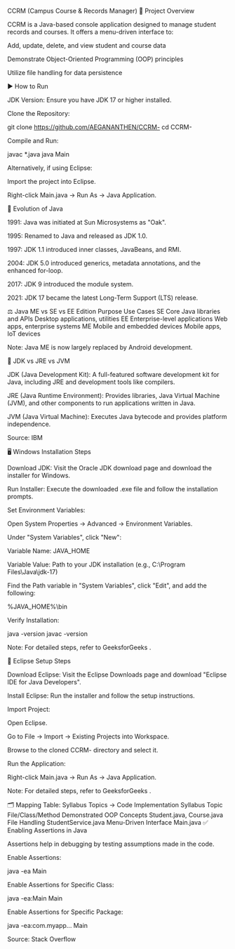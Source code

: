 CCRM (Campus Course & Records Manager)
📘 Project Overview

CCRM is a Java-based console application designed to manage student records and courses. It offers a menu-driven interface to:

Add, update, delete, and view student and course data

Demonstrate Object-Oriented Programming (OOP) principles

Utilize file handling for data persistence

▶️ How to Run

JDK Version: Ensure you have JDK 17 or higher installed.

Clone the Repository:

git clone https://github.com/AEGANANTHEN/CCRM-
cd CCRM-


Compile and Run:

javac *.java
java Main


Alternatively, if using Eclipse:

Import the project into Eclipse.

Right-click Main.java → Run As → Java Application.

🧬 Evolution of Java

1991: Java was initiated at Sun Microsystems as "Oak".

1995: Renamed to Java and released as JDK 1.0.

1997: JDK 1.1 introduced inner classes, JavaBeans, and RMI.

2004: JDK 5.0 introduced generics, metadata annotations, and the enhanced for-loop.

2017: JDK 9 introduced the module system.

2021: JDK 17 became the latest Long-Term Support (LTS) release.

⚖️ Java ME vs SE vs EE
Edition	Purpose	Use Cases
SE	Core Java libraries and APIs	Desktop applications, utilities
EE	Enterprise-level applications	Web apps, enterprise systems
ME	Mobile and embedded devices	Mobile apps, IoT devices

Note: Java ME is now largely replaced by Android development.

🧱 JDK vs JRE vs JVM

JDK (Java Development Kit): A full-featured software development kit for Java, including JRE and development tools like compilers.

JRE (Java Runtime Environment): Provides libraries, Java Virtual Machine (JVM), and other components to run applications written in Java.

JVM (Java Virtual Machine): Executes Java bytecode and provides platform independence.

Source: IBM

🖥️ Windows Installation Steps

Download JDK: Visit the Oracle JDK download page
 and download the installer for Windows.

Run Installer: Execute the downloaded .exe file and follow the installation prompts.

Set Environment Variables:

Open System Properties → Advanced → Environment Variables.

Under "System Variables", click "New":

Variable Name: JAVA_HOME

Variable Value: Path to your JDK installation (e.g., C:\Program Files\Java\jdk-17)

Find the Path variable in "System Variables", click "Edit", and add the following:

%JAVA_HOME%\bin

Verify Installation:

java -version
javac -version


Note: For detailed steps, refer to GeeksforGeeks
.

🧰 Eclipse Setup Steps

Download Eclipse: Visit the Eclipse Downloads page
 and download "Eclipse IDE for Java Developers".

Install Eclipse: Run the installer and follow the setup instructions.

Import Project:

Open Eclipse.

Go to File → Import → Existing Projects into Workspace.

Browse to the cloned CCRM- directory and select it.

Run the Application:

Right-click Main.java → Run As → Java Application.

Note: For detailed steps, refer to GeeksforGeeks
.

🗂️ Mapping Table: Syllabus Topics → Code Implementation
Syllabus Topic	File/Class/Method Demonstrated
OOP Concepts	Student.java, Course.java
File Handling	StudentService.java
Menu-Driven Interface	Main.java
✅ Enabling Assertions in Java

Assertions help in debugging by testing assumptions made in the code.

Enable Assertions:

java -ea Main


Enable Assertions for Specific Class:

java -ea:Main Main


Enable Assertions for Specific Package:

java -ea:com.myapp... Main


Source: Stack Overflow
